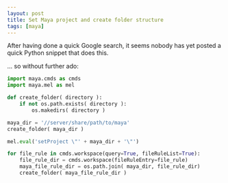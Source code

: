 ```yaml
---
layout: post
title: Set Maya project and create folder structure
tags: [maya]
---
```


After having done a quick Google search, it seems nobody has yet posted a quick Python snippet that does this.

<!--more-->

... so without further ado:

```python
import maya.cmds as cmds
import maya.mel as mel

def create_folder( directory ):
    if not os.path.exists( directory ):
        os.makedirs( directory )

maya_dir = '//server/share/path/to/maya'
create_folder( maya_dir )

mel.eval('setProject \"' + maya_dir + '\"')

for file_rule in cmds.workspace(query=True, fileRuleList=True):
    file_rule_dir = cmds.workspace(fileRuleEntry=file_rule)
    maya_file_rule_dir = os.path.join( maya_dir, file_rule_dir)
    create_folder( maya_file_rule_dir )
```
